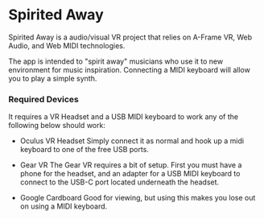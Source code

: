# Spirited Away

Spirited Away is a audio/visual VR project that relies on A-Frame VR, Web Audio, and Web MIDI technologies.

The app is intended to "spirit away" musicians who use it to new environment for music inspiration.
Connecting a MIDI keyboard will allow you to play a simple synth.


### Required Devices
It requires a VR Headset and a USB MIDI keyboard to work any of the following below should work:

 - Oculus VR Headset
Simply connect it as normal and hook up a midi keyboard to one of the free USB ports.

- Gear VR
The Gear VR requires a bit of setup. First you must have a phone for the headset, and an adapter for a USB MIDI keyboard
to connect to the USB-C port located underneath the headset.

 - Google Cardboard
Good for viewing, but using this makes you lose out on using a MIDI keyboard.
